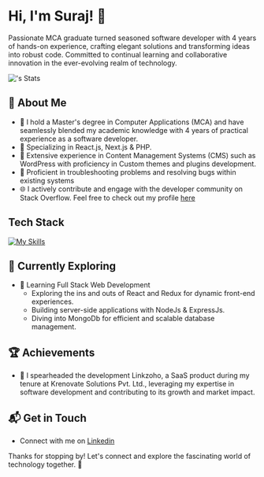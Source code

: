 # Hi, I'm Suraj! 👋

Passionate MCA graduate turned seasoned software developer with 4 years of hands-on experience, crafting elegant solutions and transforming ideas into robust code. Committed to continual learning and collaborative innovation in the ever-evolving realm of technology.

![<suraj235>'s Stats](https://github-readme-stats.vercel.app/api?username=suraj235&theme=vue-dark&show_icons=true&hide_border=true&count_private=true)

## 🚀 About Me

- 🔭 I hold a Master's degree in Computer Applications (MCA) and have seamlessly blended my academic knowledge with 4 years of practical experience as a software developer.
- 🚀 Specializing in React.js, Next.js & PHP.
- 🚀 Extensive experience in Content Management Systems (CMS) such as WordPress with proficiency in Custom themes and plugins development.
- 🚀 Proficient in troubleshooting problems and resolving bugs within existing systems
- 🌐 I actively contribute and engage with the developer community on Stack Overflow. Feel free to check out my profile [here](https://stackoverflow.com/users/12484098/suraj-sanwal)


## Tech Stack
[![My Skills](https://skillicons.dev/icons?i=js,html,css,bootstrap,tailwind,scss,jquery,wordpress,php,mysql,react,next,vue,nodejs,npm,yarn,git,github,windows,linux,apple,docker,aws,figma,xd,graphql,cypress,cloudflare,codepen,sublime,visualstudio,phpstorm)](https://skillicons.dev)

## 🌱 Currently Exploring

- 🚀 Learning Full Stack Web Development
  - Exploring the ins and outs of React and Redux for dynamic front-end experiences.
  - Building server-side applications with NodeJs & ExpressJs.
  - Diving into MongoDb for efficient and scalable database management.

 ## 🏆 Achievements

- 🌟 I spearheaded the development Linkzoho, a SaaS product during my tenure at Krenovate Solutions Pvt. Ltd., leveraging my expertise in software development and contributing to its growth and market impact.


## 📬 Get in Touch

- Connect with me on [Linkedin](https://www.linkedin.com/in/suraj-sanwal/)

Thanks for stopping by! Let's connect and explore the fascinating world of technology together. 🚀

